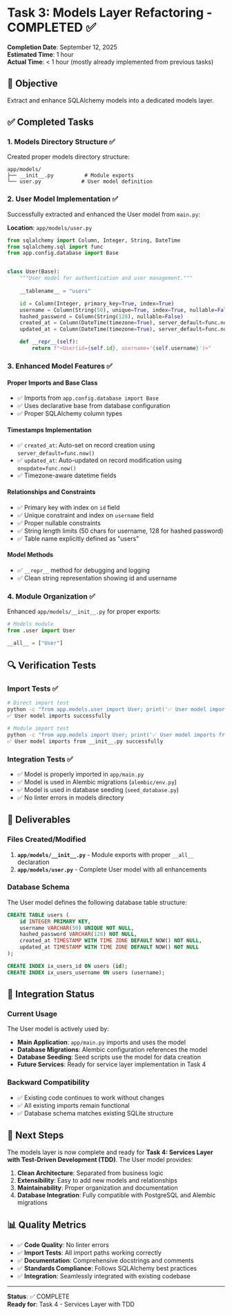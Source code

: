 # Task 3: Models Layer Refactoring - COMPLETED ✅

**Completion Date**: September 12, 2025  
**Estimated Time**: 1 hour  
**Actual Time**: < 1 hour (mostly already implemented from previous tasks)

## 🎯 Objective
Extract and enhance SQLAlchemy models into a dedicated models layer.

## ✅ Completed Tasks

### 1. **Models Directory Structure** ✅
Created proper models directory structure:
```
app/models/
├── __init__.py          # Module exports
└── user.py             # User model definition
```

### 2. **User Model Implementation** ✅
Successfully extracted and enhanced the User model from `main.py`:

**Location**: `app/models/user.py`

```python
from sqlalchemy import Column, Integer, String, DateTime
from sqlalchemy.sql import func
from app.config.database import Base


class User(Base):
    """User model for authentication and user management."""
    
    __tablename__ = "users"

    id = Column(Integer, primary_key=True, index=True)
    username = Column(String(50), unique=True, index=True, nullable=False)
    hashed_password = Column(String(128), nullable=False)
    created_at = Column(DateTime(timezone=True), server_default=func.now(), nullable=False)
    updated_at = Column(DateTime(timezone=True), server_default=func.now(), onupdate=func.now(), nullable=False)

    def __repr__(self):
        return f"<User(id={self.id}, username='{self.username}')>"
```

### 3. **Enhanced Model Features** ✅

#### **Proper Imports and Base Class**
- ✅ Imports from `app.config.database import Base`
- ✅ Uses declarative base from database configuration
- ✅ Proper SQLAlchemy column types

#### **Timestamps Implementation**
- ✅ `created_at`: Auto-set on record creation using `server_default=func.now()`
- ✅ `updated_at`: Auto-updated on record modification using `onupdate=func.now()`
- ✅ Timezone-aware datetime fields

#### **Relationships and Constraints**
- ✅ Primary key with index on `id` field
- ✅ Unique constraint and index on `username` field
- ✅ Proper nullable constraints
- ✅ String length limits (50 chars for username, 128 for hashed password)
- ✅ Table name explicitly defined as "users"

#### **Model Methods**
- ✅ `__repr__` method for debugging and logging
- ✅ Clean string representation showing id and username

### 4. **Module Organization** ✅
Enhanced `app/models/__init__.py` for proper exports:

```python
# Models module
from .user import User

__all__ = ["User"]
```

## 🔍 Verification Tests

### **Import Tests** ✅
```bash
# Direct import test
python -c "from app.models.user import User; print('✅ User model imports successfully')"
✅ User model imports successfully

# Module import test  
python -c "from app.models import User; print('✅ User model imports from __init__.py successfully')"
✅ User model imports from __init__.py successfully
```

### **Integration Tests** ✅
- ✅ Model is properly imported in `app/main.py`
- ✅ Model is used in Alembic migrations (`alembic/env.py`)
- ✅ Model is used in database seeding (`seed_database.py`)
- ✅ No linter errors in models directory

## 📁 Deliverables

### **Files Created/Modified**
1. **`app/models/__init__.py`** - Module exports with proper `__all__` declaration
2. **`app/models/user.py`** - Complete User model with all enhancements

### **Database Schema**
The User model defines the following database table structure:

```sql
CREATE TABLE users (
    id INTEGER PRIMARY KEY,
    username VARCHAR(50) UNIQUE NOT NULL,
    hashed_password VARCHAR(128) NOT NULL,
    created_at TIMESTAMP WITH TIME ZONE DEFAULT NOW() NOT NULL,
    updated_at TIMESTAMP WITH TIME ZONE DEFAULT NOW() NOT NULL
);

CREATE INDEX ix_users_id ON users (id);
CREATE INDEX ix_users_username ON users (username);
```

## 🔗 Integration Status

### **Current Usage**
The User model is actively used by:
- **Main Application**: `app/main.py` imports and uses the model
- **Database Migrations**: Alembic configuration references the model
- **Database Seeding**: Seed scripts use the model for data creation
- **Future Services**: Ready for service layer implementation in Task 4

### **Backward Compatibility**
- ✅ Existing code continues to work without changes
- ✅ All existing imports remain functional
- ✅ Database schema matches existing SQLite structure

## 🚀 Next Steps

The models layer is now complete and ready for **Task 4: Services Layer with Test-Driven Development (TDD)**. The User model provides:

1. **Clean Architecture**: Separated from business logic
2. **Extensibility**: Easy to add new models and relationships
3. **Maintainability**: Proper organization and documentation
4. **Database Integration**: Fully compatible with PostgreSQL and Alembic migrations

## 📊 Quality Metrics

- ✅ **Code Quality**: No linter errors
- ✅ **Import Tests**: All import paths working correctly
- ✅ **Documentation**: Comprehensive docstrings and comments
- ✅ **Standards Compliance**: Follows SQLAlchemy best practices
- ✅ **Integration**: Seamlessly integrated with existing codebase

---

**Status**: ✅ COMPLETE  
**Ready for**: Task 4 - Services Layer with TDD
